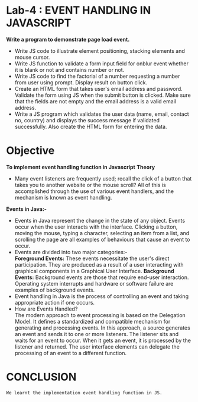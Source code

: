 # Lab-4 : EVENT HANDLING IN JAVASCRIPT
**Write a program to demonstrate page load event.**
- Write JS code to illustrate element positioning, stacking elements and mouse cursor.  
- Write JS function to validate a form input field for onblur event whether it is blank or not and contains number or not.  
- Write JS code to find the factorial of a number requesting a number from user using prompt. Display result on button click.  
- Create an HTML form that takes user's email address and password. Validate the form using JS when the submit button is clicked. Make sure that the fields   are not empty and the email address is a valid email address.  
- Write a JS program which validates the user data (name, email, contact no, country) and displays the success message  if validated successfully. Also create the HTML form for entering the data.

# Objective
**To implement event handling function in Javascript**
**Theory**
- Many event listeners are frequently used; recall the click of a button that takes you to another website or the mouse scroll? All of this is accomplished through the use of various event handlers, and the mechanism is known as event handling.  

**Events in Java:-**
- Events in Java represent the change in the state of any object. Events occur when the user interacts with the interface. Clicking a button, moving the   mouse, typing a character, selecting an item from a list, and scrolling the page are all examples of behaviours that cause an event to occur.  
 - Events are divided into two major categories:-  
    **Foreground Events:** These events necessitate the user's direct participation. They are produced as a result of a user interacting with graphical components in a Graphical User Interface. 
    **Background Events:** Background events are those that require end-user interaction. Operating system interrupts and hardware or software failure are examples of background events. 
- Event handling in Java is the process of controlling an event and taking appropriate action if one occurs.   
- How are Events Handled?  
    The modern approach to event processing is based on the Delegation Model. It defines a standardized and compatible mechanism for generating and processing  events. In this approach, a source generates an event and sends it to one or more listeners. The listener sits and waits for an event to   occur. When it gets an event, it is processed by the listener and returned. The user interface elements can delegate the processing of an event to a   different function.  
# CONCLUSION
    We learnt the implementation event handling function in JS.
